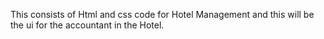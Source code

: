 This consists of Html and css code for Hotel Management and this will be the ui for the accountant in the Hotel.
